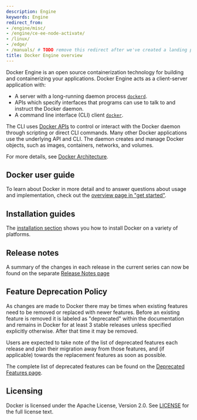 ```yaml
---
description: Engine
keywords: Engine
redirect_from:
- /engine/misc/
- /engine/ce-ee-node-activate/
- /linux/
- /edge/
- /manuals/ # TODO remove this redirect after we've created a landing page for the product manuals section
title: Docker Engine overview
---
```


Docker Engine is an open source containerization technology for building and
containerizing your applications. Docker Engine acts as a client-server
application with:

* A server with a long-running daemon process [`dockerd`](/engine/reference/commandline/dockerd).
* APIs which specify interfaces that programs can use to talk to and
  instruct the Docker daemon.
* A command line interface (CLI) client [`docker`](/engine/reference/commandline/cli/).

The CLI uses [Docker APIs](api/index.md) to control or interact with the Docker
daemon through scripting or direct CLI commands. Many other Docker applications
use the underlying API and CLI. The daemon creates and manage Docker objects,
such as images, containers, networks, and volumes.

For more details, see [Docker Architecture](../get-started/overview.md#docker-architecture).

## Docker user guide

To learn about Docker in more detail and to answer questions about usage and
implementation, check out the [overview page in "get started"](../get-started/overview.md).

## Installation guides

The [installation section](install/index.md) shows you how to install Docker
on a variety of platforms.

## Release notes

A summary of the changes in each release in the current series can now be found
on the separate [Release Notes page](release-notes/index.md)

## Feature Deprecation Policy

As changes are made to Docker there may be times when existing features
need to be removed or replaced with newer features. Before an existing
feature is removed it is labeled as "deprecated" within the documentation
and remains in Docker for at least 3 stable releases unless specified
explicitly otherwise. After that time it may be removed.

Users are expected to take note of the list of deprecated features each
release and plan their migration away from those features, and (if applicable)
towards the replacement features as soon as possible.

The complete list of deprecated features can be found on the
[Deprecated Features page](deprecated.md).

## Licensing

Docker is licensed under the Apache License, Version 2.0. See
[LICENSE](https://github.com/moby/moby/blob/master/LICENSE) for the full
license text.
